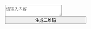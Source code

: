 <!-- 用于二维码 -->
<link rel="stylesheet" type="text/css" href="/{{ site.title }}/css/qrcode.css">
<script type="text/javascript" src="/{{ site.title }}/js/awesome-qr.js"></script>

<div id="qrcode">
	<div class="qrcode_container">
		<div class="qrcode_fl">
			<textarea class="qrcode_qr" id="qrtext" placeholder="请输入内容"></textarea>
			<div>
				<button class="qrcode_btn1" style="width: 260px;" onclick="generateQrcode()">生成二维码</button>
			</div>
		</div>
		<div class="qrcode_fr">
			<div class="qrcode_img">
				<img class="qrcode_img1" id="qrcodeIMG">
			</div>
			<button id="downloadqr" class="qrcode_btn1 download" style="width: 260px;display: none;">下载二维码</button>
		</div>
	</div>
</div>	

<script type="text/javascript">
$(document).ready(function(){
	$("#headerNAV a[href$='qrcode']").parent().addClass("active");
});
function generateQrcode(){
	new AwesomeQRCode().create({
	    text: document.getElementById("qrtext").value,
	    
	    dotScale: 1,
	    callback: function(dataURI){
	    		$(".download").show();
	        console.log(dataURI);
	    },
	    bindElement: 'qrcodeIMG'
	});
}

$("#downloadqr").click(function(){
	
	 var isChrome = window.navigator.userAgent.indexOf("Chrome") !== -1;
	 var src = $("#qrcodeIMG").attr("src");
	 if(isChrome){
		downloadImage(src);
	 }else{
		 post("/utils/download",{"image":src});
	 }
});


function post(path, params, method) {
    method = method || "post";
    var form = document.createElement("form");
    form.setAttribute("method", method);
    form.setAttribute("action", path);

    for(var key in params) {
        if(params.hasOwnProperty(key)) {
            var hiddenField = document.createElement("input");
            hiddenField.setAttribute("type", "hidden");
            hiddenField.setAttribute("name", key);
            hiddenField.setAttribute("value", params[key]);

            form.appendChild(hiddenField);
         }
    }

    document.body.appendChild(form);
    form.submit();
}


function downloadImage(src) {
    var a = $("<a></a>").attr("href", src).attr("download", "qrcode-wanandroid.png").appendTo("body");
    a[0].click();
    a.remove();
}

</script>